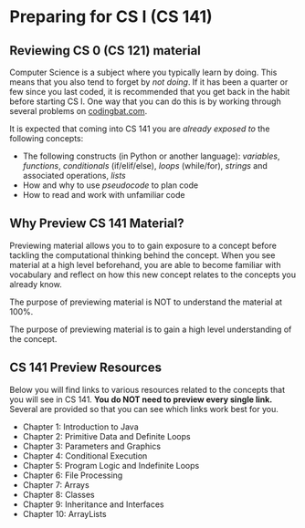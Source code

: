 # Preparing for CS I (CS 141)

## Reviewing CS 0 (CS 121) material

Computer Science is a subject where you typically learn by doing. This means that you also tend to forget by _not doing_. If it has been a quarter or few since you last coded, it is recommended that you get back in the habit before starting CS I. One way that you can do this is by working through several problems on [codingbat.com](http://codingbat.com/python).

It is expected that coming into CS 141 you are _already exposed to_ the following concepts:
  - The following constructs (in Python or another language): _variables_, _functions_, _conditionals_ (if/elif/else), _loops_ (while/for), _strings_ and associated operations, _lists_
  - How and why to use _pseudocode_ to plan code
  - How to read and work with unfamiliar code

## Why Preview CS 141 Material?

Previewing material allows you to to gain exposure to a concept before tackling the computational thinking behind the concept. When you see material at a high level beforehand, you are able to become familiar with vocabulary and reflect on how this new concept relates to the concepts you already know.

The purpose of previewing material is NOT to understand the material at 100%.

The purpose of previewing material is to gain a high level understanding of the concept.

## CS 141 Preview Resources

Below you will find links to various resources related to the concepts that you will see in CS 141. **You do NOT need to preview every single link.** Several are provided so that you can see which links work best for you.

- Chapter 1: Introduction to Java
- Chapter 2: Primitive Data and Definite Loops
- Chapter 3: Parameters and Graphics
- Chapter 4: Conditional Execution
- Chapter 5: Program Logic and Indefinite Loops
- Chapter 6: File Processing
- Chapter 7: Arrays
- Chapter 8: Classes
- Chapter 9: Inheritance and Interfaces
- Chapter 10: ArrayLists

